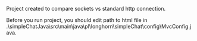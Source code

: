 Project created to compare sockets vs standard http connection.

Before you run project, you should edit path to html file in .\simpleChatJava\src\main\java\pl\longhorn\simpleChat\config\MvcConfig.java.